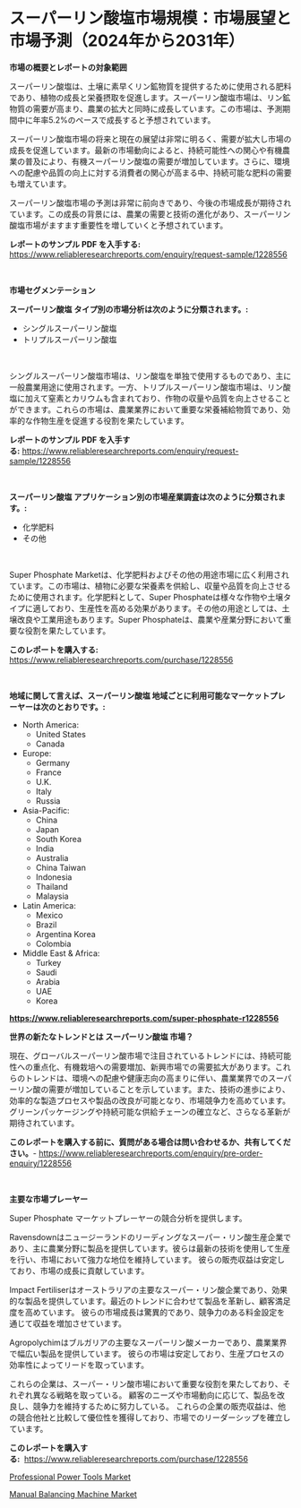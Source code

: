 <p><h1>スーパーリン酸塩市場規模：市場展望と市場予測（2024年から2031年）</h1></p><p><strong>市場の概要とレポートの対象範囲</strong></p>
<p><p>スーパーリン酸塩は、土壌に素早くリン鉱物質を提供するために使用される肥料であり、植物の成長と栄養摂取を促進します。スーパーリン酸塩市場は、リン鉱物質の需要が高まり、農業の拡大と同時に成長しています。この市場は、予測期間中に年率5.2%のペースで成長すると予想されています。</p><p>スーパーリン酸塩市場の将来と現在の展望は非常に明るく、需要が拡大し市場の成長を促進しています。最新の市場動向によると、持続可能性への関心や有機農業の普及により、有機スーパーリン酸塩の需要が増加しています。さらに、環境への配慮や品質の向上に対する消費者の関心が高まる中、持続可能な肥料の需要も増えています。</p><p>スーパーリン酸塩市場の予測は非常に前向きであり、今後の市場成長が期待されています。この成長の背景には、農業の需要と技術の進化があり、スーパーリン酸塩市場がますます重要性を増していくと予想されています。</p></p>
<p><strong>レポートのサンプル PDF を入手する:</strong> <a href="https://www.reliableresearchreports.com/enquiry/request-sample/1228556">https://www.reliableresearchreports.com/enquiry/request-sample/1228556</a></p>
<p>&nbsp;</p>
<p><strong>市場セグメンテーション</strong></p>
<p><strong>スーパーリン酸塩 タイプ別の市場分析は次のように分類されます。:</strong></p>
<p><ul><li>シングルスーパーリン酸塩</li><li>トリプルスーパーリン酸塩</li></ul></p>
<p>&nbsp;</p>
<p><p>シングルスーパーリン酸塩市場は、リン酸塩を単独で使用するものであり、主に一般農業用途に使用されます。一方、トリプルスーパーリン酸塩市場は、リン酸塩に加えて窒素とカリウムも含まれており、作物の収量や品質を向上させることができます。これらの市場は、農業業界において重要な栄養補給物質であり、効率的な作物生産を促進する役割を果たしています。</p></p>
<p><strong>レポートのサンプル PDF を入手する:</strong>&nbsp;<a href="https://www.reliableresearchreports.com/enquiry/request-sample/1228556">https://www.reliableresearchreports.com/enquiry/request-sample/1228556</a></p>
<p>&nbsp;</p>
<p><strong> スーパーリン酸塩 アプリケーション別の市場産業調査は次のように分類されます。:</strong></p>
<p><ul><li>化学肥料</li><li>その他</li></ul></p>
<p>&nbsp;</p>
<p><p>Super Phosphate Marketは、化学肥料およびその他の用途市場に広く利用されています。この市場は、植物に必要な栄養素を供給し、収量や品質を向上させるために使用されます。化学肥料として、Super Phosphateは様々な作物や土壌タイプに適しており、生産性を高める効果があります。その他の用途としては、土壌改良や工業用途もあります。Super Phosphateは、農業や産業分野において重要な役割を果たしています。</p></p>
<p><strong>このレポートを購入する:</strong>&nbsp; <a href="https://www.reliableresearchreports.com/purchase/1228556">https://www.reliableresearchreports.com/purchase/1228556</a></p>
<p>&nbsp;</p>
<p><strong>地域に関して言えば、スーパーリン酸塩 地域ごとに利用可能なマーケットプレーヤーは次のとおりです。:</strong></p>
<p><ul>
    <li>
        North America:
        <ul>
            <li>United States</li>
            <li>Canada</li>
        </ul>
    </li>
    <li>
        Europe:
        <ul>
            <li>Germany</li>
            <li>France</li>
            <li>U.K.</li>
            <li>Italy</li>
            <li>Russia</li>
        </ul>
    </li>
    <li>
        Asia-Pacific:
        <ul>
            <li>China</li>
            <li>Japan</li>
            <li>South Korea</li>
            <li>India</li>
            <li>Australia</li>
            <li>China Taiwan</li>
            <li>Indonesia</li>
            <li>Thailand</li>
            <li>Malaysia</li>
        </ul>
    </li>
    <li>
        Latin America:
        <ul>
            <li>Mexico</li>
            <li>Brazil</li>
            <li>Argentina Korea</li>
            <li>Colombia</li>
        </ul>
    </li>
    <li>
        Middle East & Africa:
        <ul>
            <li>Turkey</li>
            <li>Saudi</li>
            <li>Arabia</li>
            <li>UAE</li>
            <li>Korea</li>
        </ul>
    </li>
    </ul></p>
<p><strong><a href="https://www.reliableresearchreports.com/super-phosphate-r1228556">https://www.reliableresearchreports.com/super-phosphate-r1228556</a></strong>&nbsp;</p>
<p><strong>世界の新たなトレンドとは スーパーリン酸塩 市場？</strong></p>
<p><p>現在、グローバルスーパーリン酸市場で注目されているトレンドには、持続可能性への重点化、有機栽培への需要増加、新興市場での需要拡大があります。これらのトレンドは、環境への配慮や健康志向の高まりに伴い、農業業界でのスーパーリン酸の需要が増加していることを示しています。また、技術の進歩により、効率的な製造プロセスや製品の改良が可能となり、市場競争力を高めています。グリーンパッケージングや持続可能な供給チェーンの確立など、さらなる革新が期待されています。</p></p>
<p><strong>このレポートを購入する前に、質問がある場合は問い合わせるか、共有してください。</strong>- <a href="https://www.reliableresearchreports.com/enquiry/pre-order-enquiry/1228556">https://www.reliableresearchreports.com/enquiry/pre-order-enquiry/1228556</a></p>
<p>&nbsp;</p>
<p><strong>主要な市場プレーヤー</strong></p>
<p><p>Super Phosphate マーケットプレーヤーの競合分析を提供します。</p><p>Ravensdownはニュージーランドのリーディングなスーパー・リン酸生産企業であり、主に農業分野に製品を提供しています。彼らは最新の技術を使用して生産を行い、市場において強力な地位を維持しています。 彼らの販売収益は安定しており、市場の成長に貢献しています。</p><p>Impact Fertiliserはオーストラリアの主要なスーパー・リン酸企業であり、効果的な製品を提供しています。最近のトレンドに合わせて製品を革新し、顧客満足度を高めています。 彼らの市場成長は驚異的であり、競争力のある料金設定を通じて収益を増加させています。</p><p>Agropolychimはブルガリアの主要なスーパーリン酸メーカーであり、農業業界で幅広い製品を提供しています。 彼らの市場は安定しており、生産プロセスの効率性によってリードを取っています。</p><p>これらの企業は、スーパー・リン酸市場において重要な役割を果たしており、それぞれ異なる戦略を取っている。 顧客のニーズや市場動向に応じて、製品を改良し、競争力を維持するために努力している。 これらの企業の販売収益は、他の競合他社と比較して優位性を獲得しており、市場でのリーダーシップを確立しています。</p></p>
<p><strong>このレポートを購入する:</strong>&nbsp;&nbsp;<a href="https://www.reliableresearchreports.com/purchase/1228556">https://www.reliableresearchreports.com/purchase/1228556</a></p>
<p><p><a href="https://github.com/biheemgalvinlouises6hokrh3h/Market-Research-Report-List-2/blob/main/professional-power-tools-market.md">Professional Power Tools Market</a></p><p><a href="https://github.com/guneycigdem35/Market-Research-Report-List-2/blob/main/manual-balancing-machine-market.md">Manual Balancing Machine Market</a></p></p>